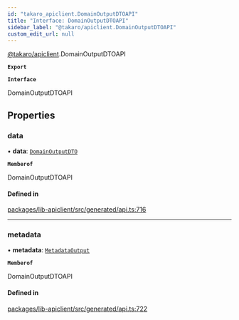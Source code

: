 ```yaml
---
id: "takaro_apiclient.DomainOutputDTOAPI"
title: "Interface: DomainOutputDTOAPI"
sidebar_label: "@takaro/apiclient.DomainOutputDTOAPI"
custom_edit_url: null
---
```


[@takaro/apiclient](../modules/takaro_apiclient.md).DomainOutputDTOAPI

**`Export`**

**`Interface`**

DomainOutputDTOAPI

## Properties

### data

• **data**: [`DomainOutputDTO`](takaro_apiclient.DomainOutputDTO.md)

**`Memberof`**

DomainOutputDTOAPI

#### Defined in

[packages/lib-apiclient/src/generated/api.ts:716](https://github.com/niekcandaele/Takaro/blob/91fb19b/packages/lib-apiclient/src/generated/api.ts#L716)

___

### metadata

• **metadata**: [`MetadataOutput`](takaro_apiclient.MetadataOutput.md)

**`Memberof`**

DomainOutputDTOAPI

#### Defined in

[packages/lib-apiclient/src/generated/api.ts:722](https://github.com/niekcandaele/Takaro/blob/91fb19b/packages/lib-apiclient/src/generated/api.ts#L722)
